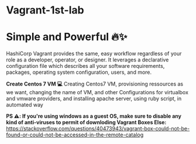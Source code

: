 # Vagrant-1st-lab 
# Simple and Powerful 🔥✨
HashiCorp Vagrant provides the same, easy workflow regardless of your role as a developer, operator, or designer. It leverages a declarative configuration file which describes all your software requirements, packages, operating system configuration, users, and more.

**Create Centos 7 VM 💻** 
Creating Centos7 VM, provisioning ressources as we want, changing the name of VM, and other Configurations for virtualbox and vmware providers, and installing apache server, using ruby script, in automated way

**PS ⚠️: If you're using windows as a guest OS, make sure to disable any kind of anti-viruses to permit of downloding Vagrant Boxes
Else:**  https://stackoverflow.com/questions/40473943/vagrant-box-could-not-be-found-or-could-not-be-accessed-in-the-remote-catalog
